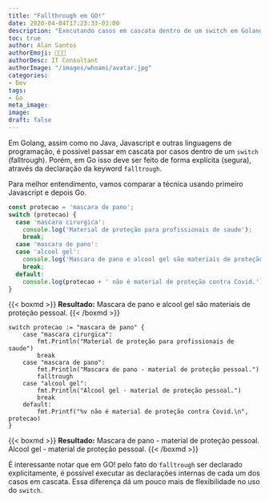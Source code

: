 ```yaml
---
title: "Fallthrough em GO!"
date: 2020-04-04T17:23:33-03:00
description: "Executando casos em cascata dentro de um switch em Golang"
toc: true
author: Alan Santos
authorEmoji: 👨🏻‍💻
authorDesc: IT Consultant
authorImage: "/images/whoami/avatar.jpg"
categories:
- Dev
tags:
- Go
meta_image:
image:
draft: false
---
```


Em Golang, assim como no Java, Javascript e outras linguagens de programação, é possivel passar em cascata por casos dentro de um  `switch` (falltrough). Porém, em Go isso deve ser feito de forma explícita (segura), através da declaração da keyword `falltrough`.

Para melhor entendimento, vamos comparar a técnica usando primeiro Javascript e depois Go.

```Javascript
const protecao = 'mascara de pano';
switch (protecao) {
  case 'mascara cirurgica':
    console.log('Material de proteção para profissionais de saude');
    break;
  case 'mascara de pano':
  case 'alcool gel':
    console.log('Mascara de pano e alcool gel são materiais de proteção pessoal.');
    break;
  default:
    console.log(protecao + ' não é material de proteção contra Covid.');
}
```

{{< boxmd >}}
**Resultado:**
Mascara de pano e alcool gel são materiais de proteção pessoal.
{{< /boxmd >}}


```golang
switch protecao := "mascara de pano" {
    case "mascara cirurgica":
        fmt.Println("Material de proteção para profissionais de saude")
        break
    case "mascara de pano":
        fmt.Println("Mascara de pano - material de proteção pessoal.")
        falltrough
    case "alcool gel":
        fmt.Println("Alcool gel - material de proteção pessoal.")
        break
    default:
        fmt.Printf("%v não é material de proteção contra Covid.\n", protecao)
}
```

{{< boxmd >}}
**Resultado:**
Mascara de pano - material de proteção pessoal.
Alcool gel - material de proteção pessoal.
{{< /boxmd >}}

É interessante notar que em GO! pelo fato do `falltrough` ser declarado explicitamente, é possível executar as declarações internas de cada um dos casos em cascata. Essa diferença dá um pouco mais de flexibilidade no uso do `switch`.
